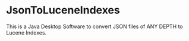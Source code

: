 # JsonToLuceneIndexes
This is a Java Desktop Software to convert JSON files of ANY DEPTH to Lucene Indexes.
